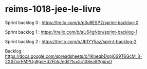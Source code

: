 # reims-1018-jee-le-livre

Sprint backlog 0 : https://trello.com/b/p3u9ESP2/sprint-backlog-0

Sprint backlog 1 : https://trello.com/b/aU64gNbn/sprint-backlog-1

Sprint backlog 2 : https://trello.com/b/Jb1YY5az/sprint-backlog-2

Backlog : https://docs.google.com/spreadsheets/d/1KneqbDopj069T6GcM_3-2XtIZvirFMPOg9gsHd2FbIc/edit?ts=5c138ea9#gid=0
